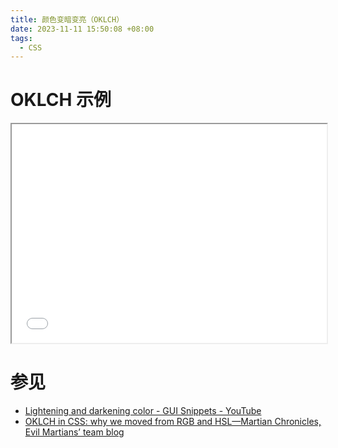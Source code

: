 ```yaml
---
title: 颜色变暗变亮（OKLCH）
date: 2023-11-11 15:50:08 +08:00
tags:
  - CSS
---
```


# OKLCH 示例

<iframe width="100%" height="350px" src="/blogs/demo/lightening-and-darkening-color/index.html"></iframe>

# 参见

- [Lightening and darkening color - GUI Snippets - YouTube](https://www.youtube.com/shorts/UV48RcPPJdo)
- [OKLCH in CSS: why we moved from RGB and HSL—Martian Chronicles, Evil Martians’ team blog](https://evilmartians.com/chronicles/oklch-in-css-why-quit-rgb-hsl)
